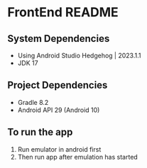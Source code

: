 # FrontEnd README

## System Dependencies 
- Using Android Studio Hedgehog | 2023.1.1
- JDK 17

## Project Dependencies
- Gradle 8.2
- Android API 29 (Android 10)

## To run the app
1. Run emulator in android first
2. Then run app after emulation has started
